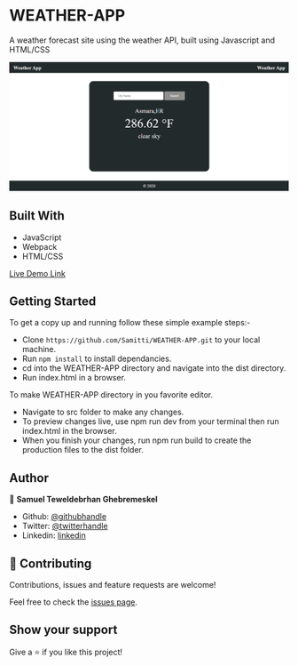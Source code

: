 # WEATHER-APP
 A weather forecast site using the weather API, built using Javascript and HTML/CSS

![screenshot 1](src/images/screenShot.PNG)

## Built With

- JavaScript
- Webpack
- HTML/CSS

[Live Demo Link](https://raw.githack.com/Samitti/WEATHER-APP/homepage/dist/index.html)

## Getting Started
To get a copy up and running follow these simple example steps:-
- Clone `https://github.com/Samitti/WEATHER-APP.git` to your local machine.
- Run `npm install` to install dependancies.
- cd into the WEATHER-APP directory and navigate into the dist directory.
- Run index.html in a browser.

To make WEATHER-APP directory in you favorite editor.
- Navigate to src folder to make any changes.
- To preview changes live, use npm run dev from your terminal then run index.html in the browser.
- When you finish your changes, run npm run build to create the production files to the dist folder.


## Author

👤 **Samuel Teweldebrhan Ghebremeskel**

- Github: [@githubhandle](https://github.com/Samitti)
- Twitter: [@twitterhandle](https://twitter.com/Samuel63734232)
- Linkedin: [linkedin](https://www.linkedin.com/in/samuel-ghebremeskel-29685811a/)

## 🤝 Contributing

Contributions, issues and feature requests are welcome!

Feel free to check the [issues page](https://github.com/Samitti/WEATHER-APP/issues).

## Show your support

Give a ⭐️ if you like this project!

